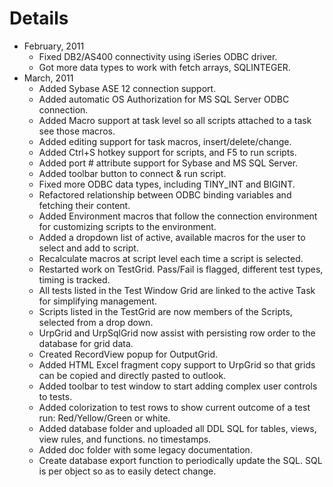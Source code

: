 # Details #

  * February, 2011
    * Fixed DB2/AS400 connectivity using iSeries ODBC driver.
    * Got more data types to work with fetch arrays, SQLINTEGER.
  * March, 2011
    * Added Sybase ASE 12 connection support.
    * Added automatic OS Authorization for MS SQL Server ODBC connection.
    * Added Macro support at task level so all scripts attached to a task see those macros.
    * Added editing support for task macros, insert/delete/change.
    * Added Ctrl+S hotkey support for scripts, and F5 to run scripts.
    * Added port # attribute support for Sybase and MS SQL Server.
    * Added toolbar button to connect & run script.
    * Fixed more ODBC data types, including TINY\_INT and BIGINT.
    * Refactored relationship between ODBC binding variables and fetching their content.
    * Added Environment macros that follow the connection environment for customizing scripts to the environment.
    * Added a dropdown list of active, available macros for the user to select and add to script.
    * Recalculate macros at script level each time a script is selected.
    * Restarted work on TestGrid. Pass/Fail is flagged, different test types, timing is tracked.
    * All tests listed in the Test Window Grid are linked to the active Task for simplifying management.
    * Scripts listed in the TestGrid are now members of the Scripts, selected from a drop down.
    * UrpGrid and UrpSqlGrid now assist with persisting row order to the database for grid data.
    * Created RecordView popup for OutputGrid.
    * Added HTML Excel fragment copy support to UrpGrid so that grids can be copied and directly pasted to outlook.
    * Added toolbar to test window to start adding complex user controls to tests.
    * Added colorization to test rows to show current outcome of a test run: Red/Yellow/Green or white.
    * Added database folder and uploaded all DDL SQL for tables, views, view rules, and functions. no timestamps.
    * Added doc folder with some legacy documentation.
    * Create database export function to periodically update the SQL.  SQL is per object so as to easily detect change.
